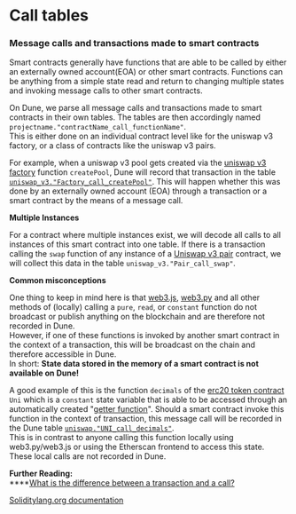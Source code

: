 # Call tables

### **Message** **calls and transactions made to smart contracts**

Smart contracts generally have functions that are able to be called by either an externally owned account(EOA) or other smart contracts. Functions can be anything from a simple state read and return to changing multiple states and invoking message calls to other smart contracts.

On Dune, we parse all message calls and transactions made to smart contracts in their own tables. The tables are then accordingly named `projectname."contractName_call_functionName"`.\
This is either done on an individual contract level like for the uniswap v3 factory, or a class of contracts like the uniswap v3 pairs.

For example, when a uniswap v3 pool gets created via the [uniswap v3 factory](https://etherscan.io/address/0x1f98431c8ad98523631ae4a59f267346ea31f984#code) function `createPool`, Dune will record that transaction in the table [`uniswap_v3."Factory_call_createPool"`](https://dune.com/queries/735856). This will happen whether this was done by an externally owned account (EOA) through a transaction or a smart contract by the means of a message call.

**Multiple Instances**

For a contract where multiple instances exist, we will decode all calls to all instances of this smart contract into one table. If there is a transaction calling the `swap` function of any instance of a [Uniswap v3 pair](https://etherscan.io/address/0x8f8ef111b67c04eb1641f5ff19ee54cda062f163#writeContract) contract, we will collect this data in the table `uniswap_v3."Pair_call_swap"`.

**Common misconceptions**

One thing to keep in mind here is that [web3.js](https://web3js.readthedocs.io/), [web3.py](https://web3py.readthedocs.io/en/stable/) and all other methods of (locally) calling a `pure`, `read`, or `constant` function do not broadcast or publish anything on the blockchain and are therefore not recorded in Dune. \
However, if one of these functions is invoked by another smart contract in the context of a transaction, this will be broadcast on the chain and therefore accessible in Dune.\
In short: **State data stored in the memory of a smart contract is not available on Dune!**

A good example of this is the function `decimals` of the [erc20 token contract](https://etherscan.io/token/0x1f9840a85d5af5bf1d1762f925bdaddc4201f984#readContract) `Uni` which is a `constant` state variable that is able to be accessed through an automatically created "[getter function](https://docs.soliditylang.org/en/v0.7.4/contracts.html#getter-functions)". Should a smart contract invoke this function in the context of transaction, this message call will be recorded in the Dune table [`uniswap."UNI_call_decimals"`](https://dune.com/queries/741354). \
This is in contrast to anyone calling this function locally using web3.py/web3.js or using the Etherscan frontend to access this state. These local calls are not recorded in Dune.

**Further Reading:**\
****[What is the difference between a transaction and a call?](https://ethereum.stackexchange.com/questions/765/what-is-the-difference-between-a-transaction-and-a-call)

[Soliditylang.org documentation](https://docs.soliditylang.org/en/v0.8.13/contracts.html#function-visibility)
